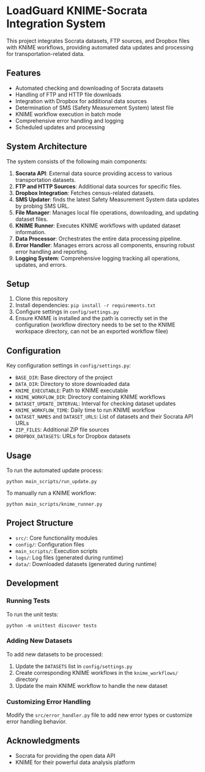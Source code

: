 # LoadGuard KNIME-Socrata Integration System

This project integrates Socrata datasets, FTP sources, and Dropbox files with KNIME workflows, providing automated data updates and processing for transportation-related data.

## Features

- Automated checking and downloading of Socrata datasets
- Handling of FTP and HTTP file downloads
- Integration with Dropbox for additional data sources
- Determination of SMS (Safety Measurement System) latest file
- KNIME workflow execution in batch mode
- Comprehensive error handling and logging
- Scheduled updates and processing

## System Architecture

The system consists of the following main components:

1. **Socrata API**: External data source providing access to various transportation datasets.
2. **FTP and HTTP Sources**: Additional data sources for specific files.
3. **Dropbox Integration**: Fetches census-related datasets.
4. **SMS Updater**: finds the latest Safety Measurement System data updates by probing SMS URL.
5. **File Manager**: Manages local file operations, downloading, and updating dataset files.
6. **KNIME Runner**: Executes KNIME workflows with updated dataset information.
7. **Data Processor**: Orchestrates the entire data processing pipeline.
8. **Error Handler**: Manages errors across all components, ensuring robust error handling and reporting.
9. **Logging System**: Comprehensive logging tracking all operations, updates, and errors.

## Setup

1. Clone this repository
2. Install dependencies: `pip install -r requirements.txt`
3. Configure settings in `config/settings.py`
4. Ensure KNIME is installed and the path is correctly set in the configuration (workflow directory needs to be set to the KNIME workspace directory, can not be an exported workflow filee)

## Configuration

Key configuration settings in `config/settings.py`:

- `BASE_DIR`: Base directory of the project
- `DATA_DIR`: Directory to store downloaded data
- `KNIME_EXECUTABLE`: Path to KNIME executable
- `KNIME_WORKFLOW_DIR`: Directory containing KNIME workflows
- `DATASET_UPDATE_INTERVAL`: Interval for checking dataset updates
- `KNIME_WORKFLOW_TIME`: Daily time to run KNIME workflow
- `DATASET_NAMES` and `DATASET_URLS`: List of datasets and their Socrata API URLs
- `ZIP_FILES`: Additional ZIP file sources
- `DROPBOX_DATASETS`: URLs for Dropbox datasets

## Usage

To run the automated update process:

```
python main_scripts/run_update.py
```

To manually run a KNIME workflow: 

```
python main_scripts/knime_runner.py
```

## Project Structure

- `src/`: Core functionality modules
- `config/`: Configuration files
- `main_scripts/`: Execution scripts
- `logs/`: Log files (generated during runtime)
- `data/`: Downloaded datasets (generated during runtime)

## Development

### Running Tests

To run the unit tests:

```
python -m unittest discover tests
```

### Adding New Datasets

To add new datasets to be processed:

1. Update the `DATASETS` list in `config/settings.py`
2. Create corresponding KNIME workflows in the `knime_workflows/` directory
3. Update the main KNIME workflow to handle the new dataset

### Customizing Error Handling

Modify the `src/error_handler.py` file to add new error types or customize error handling behavior.

## Acknowledgments

- Socrata for providing the open data API
- KNIME for their powerful data analysis platform

